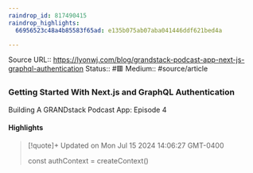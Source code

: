 ```yaml
---
raindrop_id: 817490415
raindrop_highlights:
  66956523c48a4b85583f65ad: e135b075ab07aba041446ddf621bed4a

---
```


Source URL:: https://lyonwj.com/blog/grandstack-podcast-app-next-js-graphql-authentication
Status:: #🟥
Medium:: #source/article


### Getting Started With Next.js and GraphQL Authentication

Building A GRANDstack Podcast App: Episode 4

#### Highlights

> [!quote]+ Updated on Mon Jul 15 2024 14:06:27 GMT-0400
>
> const authContext = createContext()
